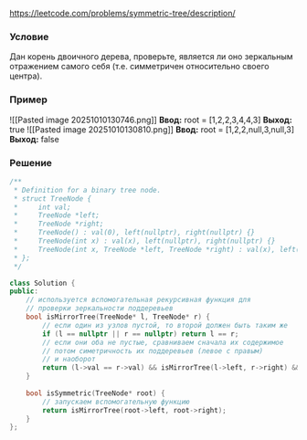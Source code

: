 https://leetcode.com/problems/symmetric-tree/description/
### Условие

Дан корень двоичного дерева, проверьте, является ли оно зеркальным отражением самого себя (т.е. симметричен относительно своего центра).
### Пример
![[Pasted image 20251010130746.png]]
**Ввод:** root = [1,2,2,3,4,4,3]
**Выход:** true
![[Pasted image 20251010130810.png]]
**Ввод:** root = [1,2,2,null,3,null,3]
**Выход:** false
### Решение

```c++
/**
 * Definition for a binary tree node.
 * struct TreeNode {
 *     int val;
 *     TreeNode *left;
 *     TreeNode *right;
 *     TreeNode() : val(0), left(nullptr), right(nullptr) {}
 *     TreeNode(int x) : val(x), left(nullptr), right(nullptr) {}
 *     TreeNode(int x, TreeNode *left, TreeNode *right) : val(x), left(left), right(right) {}
 * };
 */

class Solution {
public:
	// используется вспомогательная рекурсивная функция для 
	// проверки зеркальности поддеревьев
    bool isMirrorTree(TreeNode* l, TreeNode* r) {
	    // если один из узлов пустой, то второй должен быть таким же
        if (l == nullptr || r == nullptr) return l == r;
        // если они оба не пустые, сравниваем сначала их содержимое
        // потом симетричность их поддеревьев (левое с правым)
        // и наоборот
        return (l->val == r->val) && isMirrorTree(l->left, r->right) && isMirrorTree(l->right, r->left);
    }
    
    bool isSymmetric(TreeNode* root) {
	    // запускаем вспомогательную функцию
        return isMirrorTree(root->left, root->right);
    }
};
```